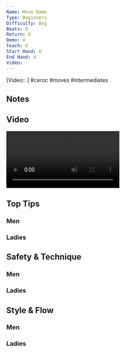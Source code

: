 ```yaml
---
Name: Move Name
Type: Beginners
Difficulty: Beg
Beats: 0
Return: U
Demo: U
Teach: U
Start Hand: U
End Hand: U
Video:
---
```


[Video:: ]
#ceroc #moves #intermediates
## Notes

## Video
<video controls>
    <source src="" type="video/mp4">
</video>

[]()

## Top Tips
### Men

### Ladies

## Safety & Technique
### Men

### Ladies

## Style & Flow
### Men

### Ladies


